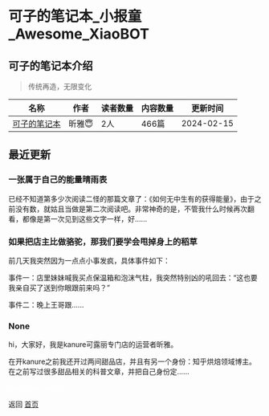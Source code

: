 # 可子的笔记本_小报童_Awesome_XiaoBOT

## 可子的笔记本介绍
> 传统再造，无限变化  
  


|名称|作者|读者数量|内容数量|更新时间|
|---|---|---|---|---|
|[可子的笔记本](https://xiaobot.net/p/kezibook?refer=0b133df9-27dc-423b-8101-639049001c13)|昕雅😇|2人|466篇|2024-02-15|

## 最近更新
### 一张属于自己的能量晴雨表

已经不知道第多少次阅读二怪的那篇文章了：《如何无中生有的获得能量》，由于之前没有数，就姑且当做是第二次阅读吧。非常神奇的是，不管我什么时候再次翻看，都像是第一次见到这些文字一样，好......

### 如果把店主比做骆驼，那我们要学会甩掉身上的稻草

前几天我突然因为一点点小事发疯，具体事件如下：

事件一：店里妹妹喊我买点保温箱和泡沫气柱，我突然特别凶的吼回去：“这也要我亲自买了送到你眼跟前来吗？”

事件二：晚上王哥跟......

### None

hi，大家好，我是kanure可露丽专门店的运营者昕雅。

在开kanure之前我还开过两间甜品店，并且有另一个身份：知乎烘焙领域博主。在之前写过很多甜品相关的科普文章，并把自己身份定......


<a href="https://github.com/Reno9527/awesome-xiaobot" style="color: white; text-decoration: none;">awesome-xiaobot</a>

返回 [首页](../README.md)
